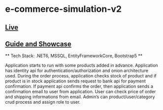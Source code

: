 # e-commerce-simulation-v2

## [Live](https://www.techbygamers.co)

## [Guide and Showcase](https://www.youtube.com/watch?v=fOugguymMbY)

** Tech Stack: .NET6, MSSQL, EntityFrameworkCore, Bootstrap5 **

Application starts to run with some products added in advance. Application has identity api for authentication/authorization and onion architecture used. During the order process, application checks stock of product and if product is in stock application sends request to bank api for payment confirmation. If payment api confirms the order, then application sends a confirmation email to user from application. User can check price of order and shipping informations from email. Admin’s can product/user/category crud process and assign role to user.
